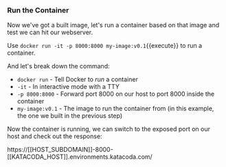 ### Run the Container

Now we've got a built image, let's run a container based on that image and test we can hit our webserver.

Use `docker run -it -p 8000:8000 my-image:v0.1`{{execute}} to run a container.

And let's break down the command:

- `docker run` - Tell Docker to _run_ a container
- `-it` - In interactive mode with a TTY
- `-p 8000:8000` - Forward port 8000 on our host to port 8000 inside the container
- `my-image:v0.1` - The image to run the container from (in this example, the one we built in the previous step)

Now the container is running, we can switch to the exposed port on our host and check out the response:

https://[[HOST_SUBDOMAIN]]-8000-[[KATACODA_HOST]].environments.katacoda.com/